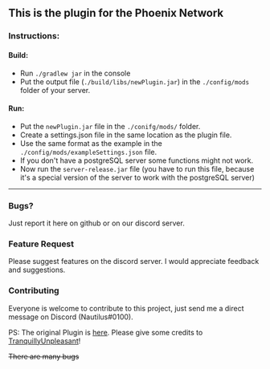 ## This is the plugin for the Phoenix Network
[comment]: <> ([![Discord]&#40;https://img.shields.io/discord/391020510269669376.svg?logo=discord&logoColor=white&logoWidth=20&labelColor=7289DA&label=Discord&color=17cf48&#41;]&#40;https://discord.gg/W3eYUjGbce&#41;)

[comment]: <> ([![Join our Discord server!]&#40;https://invidget.switchblade.xyz/qtjqCUbbdR&#41;]&#40;http://discord.gg/qtjqCUbbdR&#41;)

### Instructions:

#### Build:

* Run `./gradlew jar` in the console
* Put the output file (`./build/libs/newPlugin.jar`) in the `./config/mods` folder of your server.

#### Run:
* Put the `newPlugin.jar` file in the `./conifg/mods/` folder.
* Create a settings.json file in the same location as the plugin file.
* Use the same format as the example in the `./config/mods/exampleSettings.json` file.
* If you don't have a postgreSQL server some functions might not work.
* Now run the `server-release.jar` file (you have to run this file, because it's a special version of the server to work with the postgreSQL server)
---
### Bugs? 
Just report it here on github or on our discord server.

### Feature Request
Please suggest features on the discord server. I would appreciate feedback and suggestions.

### Contributing
Everyone is welcome to contribute to this project, just send me a direct message on Discord (Nautilus#0100).

[comment]: <> (![]&#40;https://dcbadge.vercel.app/api/shield/770240444466069514&#41;)



PS: The original Plugin is [here](https://github.com/TranquillyUnpleasant/ioplugin). 
Please give some credits to [TranquillyUnpleasant](https://github.com/TranquillyUnpleasant)!

~~There are many bugs~~